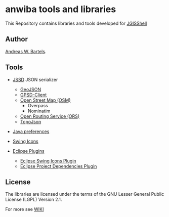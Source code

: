 # anwiba tools and libraries

This Repository contains libraries and tools developed for [JGISShell](https://github.com/AndreasWBartels/JGISShell)

## Author
[Andreas W. Bartels](https://github.com/AndreasWBartels).

## Tools

* [JSSD](https://github.com/AndreasWBartels/libraries/wiki/JSSD)
JSON serializer
  * [GeoJSON](https://github.com/AndreasWBartels/libraries/wiki/GeoJSON)
  * [GPSD-Client](https://github.com/AndreasWBartels/libraries/wiki/GPSD-Client)
  * [Open Street Map (OSM)](https://github.com/AndreasWBartels/libraries/wiki/OSM)
    * Overpass
    * Nominatim
  * [Open Routing Service (ORS)](https://github.com/AndreasWBartels/libraries/wiki/ORS)
  * [TopoJson](https://github.com/AndreasWBartels/libraries/wiki/TopoJson)


* [Java preferences](https://github.com/AndreasWBartels/libraries/wiki/Java-Preferences)
* [Swing Icons](https://github.com/AndreasWBartels/libraries/wiki/Swing-Icons)
* [Eclipse Plugins](https://github.com/AndreasWBartels/libraries/wiki/Eclipse-Plugins)
  * [Eclipse Swing Icons Plugin](https://github.com/AndreasWBartels/libraries/wiki/Eclipse-Swing-Icons-Plugins)
  * [Eclipse Project Dependencies Plugin](https://github.com/AndreasWBartels/libraries/wiki/Eclipse-Project-Dependencies-Plugins)

## License

The libraries are licensed under the terms of the GNU Lesser General Public License (LGPL) Version 2.1. 

For more see [WIKI](https://github.com/AndreasWBartels/libraries/wiki) 

